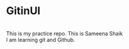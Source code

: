 # GitinUI
<br>
This is my practice repo.
This is Sameena Shaik <br>
I am learning git and Github.   
